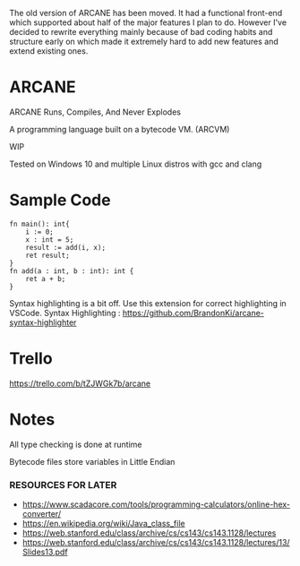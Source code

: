 The old version of ARCANE has been moved.
It had a functional front-end which supported about half of the major features I plan to do.
However I've decided to rewrite everything mainly because
of bad coding habits and structure early on which made it 
extremely hard to add new features and extend existing ones.

# ARCANE
ARCANE Runs, Compiles, And Never Explodes

A programming language built on a bytecode VM. (ARCVM)

WIP

Tested on Windows 10 and multiple Linux distros with gcc and clang

# Sample Code

```zig
fn main(): int{
    i := 0;
    x : int = 5;
    result := add(i, x);
    ret result;
}
fn add(a : int, b : int): int {
    ret a + b;
}
```
Syntax highlighting is a bit off. Use this extension for correct highlighting in VSCode.
Syntax Highlighting : https://github.com/BrandonKi/arcane-syntax-highlighter

# Trello

https://trello.com/b/tZJWGk7b/arcane

# Notes

All type checking is done at runtime

Bytecode files store variables in Little Endian 

### RESOURCES FOR LATER

- https://www.scadacore.com/tools/programming-calculators/online-hex-converter/
- https://en.wikipedia.org/wiki/Java_class_file
- https://web.stanford.edu/class/archive/cs/cs143/cs143.1128/lectures
- https://web.stanford.edu/class/archive/cs/cs143/cs143.1128/lectures/13/Slides13.pdf


